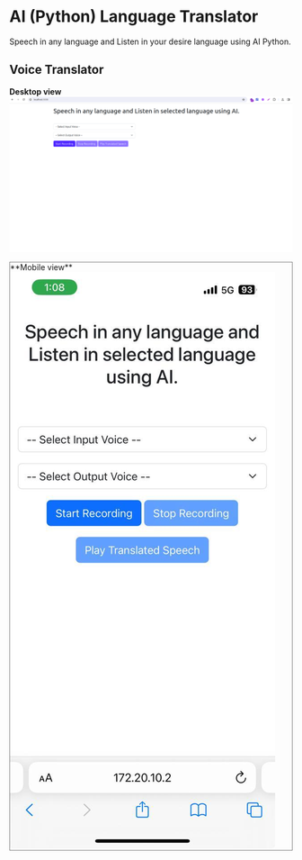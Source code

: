 # AI (Python) Language Translator

Speech in any language and Listen in your desire language using AI Python.

## Voice Translator

**Desktop view**
 <img src="https://github.com/developer-ramesh/AI-Python-Language-Translator/blob/main/Desktop-view.png" alt="Desktop view">

<div style="border:1px solid grey;">
**Mobile view** 
 <img src="https://github.com/developer-ramesh/AI-Python-Language-Translator/blob/main/Mobile-view.jpeg" alt="Mobile view">
</div>
